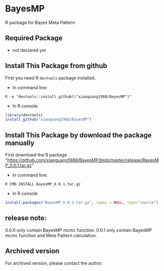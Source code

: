 # BayesMP
R package for Bayes Meta Pattern


## Required Package
* not declared yet

## Install This Package from github
First you need R `devtools` package installed.
* In command line:
```
R -e "devtools::install_github(\"xiaoguang1988/BayesMP")"
```
* In R console
```R
library(devtools)
install_github("xiaoguang1988/BayesMP")
```


## Install This Package by download the package manually
First downlowd the R package "https://github.com/xiaoguang1988/BayesMP/blob/master/release/BayesMP_0.0.1.tar.gz"
* In command line:
```
R CMD INSTALL BayesMP_0.0.1.tar.gz
```
* In R console
```R
install.packages("BayesMP_0.0.1.tar.gz", repos = NULL, type="source")
```

## release note:
0.0.0 only contain BayesMP mcmc function.
0.0.1 only contain BayesMP mcmc function and Meta Pattern calculation.


## Archived version
For archived version, please contact the author.
